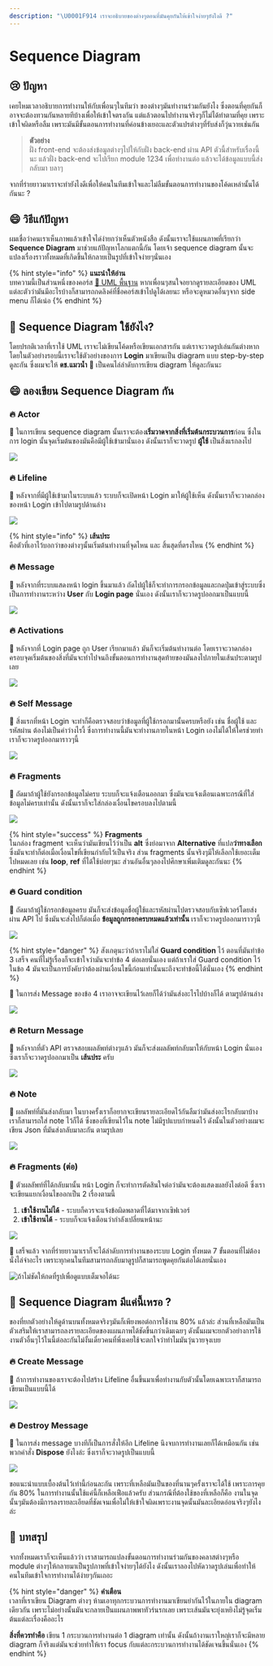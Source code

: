 ```yaml
---
description: "\U0001F914 เราจะอธิบายของต่างๆตอนที่มันคุยกันให้เข้าใจง่ายๆยังไงดี ?"
---
```


# Sequence Diagram

## 😢 ปัญหา

เคยไหมเวลาอธิบายการทำงานให้กับเพื่อนๆในทีมว่า ของต่างๆมันทำงานร่วมกันยังไง ซึ่งตอนที่คุยกันก็อาจจะต้องทวนกันหลายทีบ้างเพื่อให้เข้าใจตรงกัน แต่แล้วตอนไปทำงานจริงๆก็ไม่ได้ทำตามที่คุย เพราะเข้าใจผิดหรือลืม เพราะมันมีขั้นตอนการทำงานที่ค่อนข้างเยอะและตัวแปรต่างๆที่รับส่งก็วุ่นวายเช่นกัน

> **ตัวอย่าง**  
> ฝั่ง front-end จะต้องส่งข้อมูลต่างๆไปให้กับฝั่ง back-end ผ่าน API ตัวนี้สำหรับเรื่องนี้นะ แล้วฝั่ง back-end จะไปเรียก module 1234 เพื่อทำงานต่อ แล้วจะได้ข้อมูลแบบนี้ส่งกลับมา บลาๆ

จากที่ร่ายยาวมาเราจะทำยังไงดีเพื่อให้คนในทีมเข้าใจและไม่ลืมขั้นตอนการทำงานของโค้ดเหล่านั้นได้กันนะ ?

## 😄 วิธีแก้ปัญหา

ผมเชื่อว่าคนเราเห็นภาพแล้วเข้าใจได่ง่ายกว่าเห็นตัวหนังสือ ดังนั้นเราจะใช้แผนภาพที่เรียกว่า **Sequence Diagram** มาช่วยแก้ปัญหาโลกแตกนี้กัน โดยเจ้า sequence diagram นั้นจะแปลงเรื่องราวทั้งหมดที่เกิดขึ้นให้กลายเป็นรูปที่เข้าใจง่ายๆนั่นเอง

{% hint style="info" %}
**แนะนำให้อ่าน**  
บทความนี้เป็นส่วนหนึ่งของคอร์ส [👶 UML พื้นฐาน](https://saladpuk.gitbook.io/learn/basic/uml) หากเพื่อนๆสนใจอยากดูรายละเอียดของ UML แต่ละตัวว่ามันมีอะไรบ้างก็สามารถกดลิงค์ที่ชื่อคอร์สเข้าไปดูได้เลยนะ หรือจะดูหมวดอื่นๆจาก side menu ก็ได้เน่อ
{% endhint %}

## 🤔 Sequence Diagram ใช้ยังไง?

โดยปรกติเวลาที่เราใช้ UML เราจะไม่เขียนโค้ดหรือเขียนเอกสารกัน แต่เราจะวาดรูปเล่นกันต่างหาก โดยในตัวอย่างรอบนี้เราจะใช้ตัวอย่างของการ **Login** มาเขียนเป็น diagram แบบ step-by-step ดูละกัน ซึ่งผมจะให้ **ดช.แมวน้ำ** 🧔 เป็นคนไล่ลำดับการเขียน diagram ให้ดูละกันนะ

## 😄 ลองเขียน Sequence Diagram กัน

### 🔥 Actor

🧔 ในการเขียน sequence diagram นั้นเราจะต้อง**เริ่มวาดจากสิ่งที่เริ่มต้นกระบวนการ**ก่อน ซึ่งในการ login นั้นจุดเริ่มต้นของมันคือมีผู้ใช้เข้ามานั่นเอง ดังนั้นเราก็จะวาดรูป **ผู้ใช้** เป็นสิ่งแรกลงไป

![](../../.gitbook/assets/image%20%2861%29.png)

### 🔥 Lifeline

🧔 หลังจากที่มีผู้ใช้เข้ามาในระบบแล้ว ระบบก็จะเปิดหน้า Login มาให้ผู้ใช้เห็น ดังนั้นเราก็จะวาดกล่องของหน้า Login เข้าไปตามรูปด้านล่าง

![](../../.gitbook/assets/image%20%2896%29.png)

{% hint style="info" %}
**เส้นประ**  
คือตัวที่เอาไว้บอกว่าของต่างๆนั้นเริ่มต้นทำงานที่จุดไหน และ สิ้นสุดที่ตรงไหน
{% endhint %}

### 🔥 Message

🧔 หลังจากที่ระบบแสดงหน้า login ขึ้นมาแล้ว ถัดไปผู้ใช้ก็จะทำการกรอกข้อมูลและกดปุ่มเข้าสู่ระบบซึ่งเป็นการทำงานระหว่าง **User** กับ **Login page** นั่นเอง ดังนั้นเราก็จะวาดรูปออกมาเป็นแบบนี้

![](../../.gitbook/assets/image%20%28504%29.png)

### 🔥 **Activations**

🧔 หลังจากที่ Login page ถูก User เรียกมาแล้ว มันก็จะเริ่มต้นทำงานต่อ โดยเราจะวาดกล่องครอบจุดเริ่มต้นของสิ่งที่มันจะทำไปจนถึงขั้นตอนการทำงานสุดท้ายของมันลงไปภายในเส้นประตามรูปเลย

![](../../.gitbook/assets/image%20%28285%29.png)

###  🔥 **Self Message**

🧔 สิ่งแรกที่หน้า Login จะทำก็คือตรวจสอบว่าข้อมูลที่ผู้ใช้กรอกมานั้นครบหรือยัง เช่น ชื่อผู้ใช้ และ รหัสผ่าน ต้องไม่เป็นค่าว่างไรงี้ ซึ่งการทำงานนี้มันจะทำงานภายในหน้า Login เองไม่ได้ให้ใครช่วยทำ เราก็จะวาดรูปออกมาราวๆนี้

![](../../.gitbook/assets/image%20%28842%29.png)

### 🔥 Fragments

🧔 ถัดมาถ้าผู้ใช้ยังกรอกข้อมูลไม่ครบ ระบบก็จะแจ้งเตือนออกมา ซึ่งมันจะแจ้งเตือนเฉพาะกรณีที่ใส่ข้อมูลไม่ครบเท่านั้น ดังนั้นเราก็จะใส่กล่องเงื่อนไขครอบลงไปตามนี้

![](../../.gitbook/assets/image%20%28719%29.png)

{% hint style="success" %}
**Fragments**  
ในกล่อง fragment จะเห็นว่ามันเขียนไว้ว่าเป็น **alt** ซึ่งย่อมาจาก **Alternative** ที่แปล**ว่าทางเลือก** ซึ่งมันจะทำก็ต่อเมื่อเงื่อนไขที่เขียนกำกับไว้เป็นจริง ส่วน fragments นั้นจริงๆมีให้เลือกใช้เยอะเต็มไปหมดเลย เช่น **loop**, **ref** ที่ได้ใช้บ่อยๆนะ ส่วนอันอื่นๆลองไปศึกษาเพิ่มเติมดูละกันนะ
{% endhint %}

### 🔥 Guard condition

🧔 ถัดมาถ้าผู้ใช้กรอกข้อมูลครบ มันก็จะส่งข้อมูลชื่อผู้ใช้และรหัสผ่านไปตรวจสอบกับเซิฟเวอร์โดยส่งผ่าน API ไป ซึ่งมันจะส่งไปก็ต่อเมื่อ **ข้อมูลถูกกรอกครบหมดแล้วเท่านั้น** เราก็จะวาดรูปออกมาราวๆนี้

![](../../.gitbook/assets/image%20%28709%29.png)

{% hint style="danger" %}
สังเกตุนะว่าถ้าเราไม่ใส่ **Guard condition** ไว้ ตอนที่มันทำข้อ 3 เสร็จ คนที่ไม่รู้เรื่องก็จะเข้าใจว่ามันจะทำข้อ 4 ต่อเลยนั่นเอง แต่ถ้าเราใส่ Guard condition ไว้ในข้อ 4 มันจะเป็นการบังคับว่าต้องผ่านเงื่อนไขนี้ก่อนเท่านั้นนะถึงจะทำข้อนี้ได้นั่นเอง
{% endhint %}

🧔 ในการส่ง Message ของข้อ 4 เราอาจจะเขียนไว้เลยก็ได้ว่ามันส่งอะไรไปบ้างก็ได้ ตามรูปด้านล่าง

![](../../.gitbook/assets/image%20%28481%29.png)

### 🔥 Return Message

🧔 หลังจากที่ตัว API ตรวจสอบผลลัพท์ต่างๆแล้ว มันก็จะส่งผลลัพท์กลับมาให้กับหน้า Login นั่นเอง ซึ่งเราก็จะวาดรูปออกมาเป็น **เส้นประ** ครับ

![](../../.gitbook/assets/image%20%28366%29.png)

### 🔥 Note

🧔 ผลลัพท์ที่มันส่งกลับมา ในบางครั้งเราก็อยากจะเขียนรายละเอียดไว้กันลืมว่ามันส่งอะไรกลับมาบ้าง เราก็สามารถใส่ note ไว้ก็ได้ ซึ่งของที่เขียนไว้ใน note ไม่มีรูปแบบกำหนดไว้ ดังนั้นในตัวอย่างผมจะเขียน Json ที่มันส่งกลับมาละกัน ตามรูปเลย

![](../../.gitbook/assets/image%20%28226%29.png)

### 🔥 Fragments \(ต่อ\)

🧔 ตัวผลลัพท์ที่ได้กลับมานั้น หน้า Login ก็จะทำการตัดสินใจต่อว่ามันจะต้องแสดงผลยังไงต่อดี ซึ่งเราจะเขียนแยกเงื่อนไขออกเป็น 2 เรื่องตามนี้

1. **เข้าใช้งานไม่ได้** - ระบบก็ควรจะแจ้งข้อผิดพลาดที่ได้มาจากเซิฟเวอร์ 
2. **เข้าใช้งานได้** - ระบบก็จะแจ้งเตือนว่ากำลังเปลี่ยนหน้านะ 

![](../../.gitbook/assets/image%20%28214%29.png)

🧔 เสร็จแล้ว จากที่ร่ายยาวมาเราก็จะได้ลำดับการทำงานของระบบ Login ทั้งหมด 7 ขั้นตอนที่ไม่ต้องนั่งไล่จำอะไร เพราะทุกคนในทีมสามารถกลับมาดูรูปก็สามารถพูดคุยกันต่อได้เลยนั่นเอง

![&#xE16;&#xE49;&#xE32;&#xE44;&#xE21;&#xE48;&#xE0A;&#xE31;&#xE14;&#xE43;&#xE2B;&#xE49;&#xE01;&#xE14;&#xE17;&#xE35;&#xE48;&#xE23;&#xE39;&#xE1B;&#xE40;&#xE1E;&#xE37;&#xE48;&#xE2D;&#xE14;&#xE39;&#xE41;&#xE1A;&#xE1A;&#xE40;&#xE15;&#xE47;&#xE21;&#xE08;&#xE2D;&#xE44;&#xE14;&#xE49;&#xE19;&#xE30;](../../.gitbook/assets/image%20%28227%29.png)

## 🤔 Sequence Diagram มีแค่นี้เหรอ ?

ของที่ยกตัวอย่างให้ดูด้านบนทั้งหมดจริงๆมันก็เพียงพอต่อการใช้งาน 80% แล้วล่ะ ส่วนที่เหลือมันเป็นตัวเสริมให้เราสามารถลงรายละเอียดของแผนภาพได้ชัดขึ้นกว่าเดิมเฉยๆ ดังนั้นผมจะยกตัวอย่างการใช้งานตัวอื่นๆไว้ในนี้ต่อละกันไม่งั้นเดี๋ยวคนที่พึ่งเคยใช้จะตกใจว่าทำไมมันวุ่นวายจุงเบย

###  🔥 **Create Message**

🧔 ถ้าการทำงานของเราจะต้องไปสร้าง Lifeline อื่นขึ้นมาเพื่อทำงานกับตัวนั้นโดยเฉพาะเราก็สามารถเขียนเป็นแบบนี้ได้

![](../../.gitbook/assets/image%20%28435%29.png)

### 🔥 Destroy **Message**

🧔 ในการส่ง message บางทีก็เป็นการสั่งให้อีก Lifeline นึงจบการทำงานเลยก็ได้เหมือนกัน เช่นพวกคำสั่ง **Dispose** ยังไงล่ะ ซึ่งเราก็จะวาดรูปเป็นแบบนี้

![](../../.gitbook/assets/image%20%28353%29.png)

ขอแนะนำแบบเบื้องต้นไว้เท่านี้ก่อนละกัน เพราะที่เหลือมันเป็นของที่นานๆครั้งเราจะได้ใช้ เพราะการคุยกัน 80% ในการทำงานนั้นใช้แค่นี้ก็เหลือเฟือแล้วครับ ส่วนกรณีที่ต้องใช้ของที่เหลือก็คือ งานในจุดนั้นๆมันต้องมีการลงรายละเอียดที่ชัดเจนเพื่อไม่ให้เข้าใจผิดเพราะงานจุดนั้นมันละเอียดอ่อนจริงๆยังไงล่ะ

## 🎯 บทสรุป

จากทั้งหมดเราก็จะเห็นแล้วว่า เราสามารถแปลงขั้นตอนการทำงานร่วมกันของคลาสต่างๆหรือ module ต่างๆให้กลายมาเป็นรูปภาพที่เข้าใจง่ายๆได้ยังไง ดังนั้นเราลองไปหัดวาดรูปเล่นเพื่อทำให้คนในทีมเข้าใจการทำงานได้ง่ายๆกันเถอะ

{% hint style="danger" %}
**คำเตือน**  
เวลาที่เราเขียน Diagram ต่างๆ ห้ามเอาทุกกระบวนการทำงานมาเขียนยำกันไว้ในภายใน diagram เดียวกัน เพราะไม่อย่างนั้นมันจะกลายเป็นแผนภาพพาทัวร์นรกเลย เพราะเส้นมันจะยุ่งเหยิงไม่รู้จุดเริ่มต้นแต่ละเรื่องคืออะไร

**สิ่งที่ควรทำคือ** เขียน 1 กระบวนการทำงานต่อ 1 diagram เท่านั้น ดังนั้นถ้างานเราใหญ่เราก็จะมีหลาย diagram ก็จริงแต่มันจะช่วยทำให้เรา focus กับแต่ละกระบวนการทำงานได้ชัดเจนขึ้นนั่นเอง
{% endhint %}

